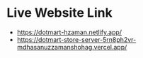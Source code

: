 # Live Website Link

- https://dotmart-hzaman.netlify.app/
- https://dotmart-store-server-5rn8ph2vr-mdhasanuzzamanshohag.vercel.app/
